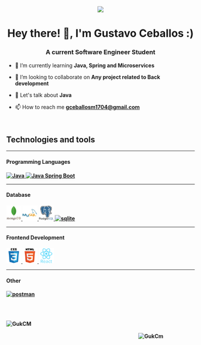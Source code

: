 <div align="center"><img align="center" src="https://miro.medium.com/max/800/0*XH3rLskyOsCqVV-j.jpg" style="width: 200px"/></div>

<h1 align="center">Hey there! 👋, I'm Gustavo Ceballos :)</h1>
<h3 align="center">A current Software Engineer Student</h3>

- 🌱 I’m currently learning **Java, Spring and Microservices**

- 👯 I’m looking to collaborate on **Any project related to Back development**

- 💬 Let's talk about **Java**

- 📫 How to reach me **gceballosm1704@gmail.com**
<br>
<h2 align="left">Technologies and tools</h2>
<p align="left">
<hr>
<h4>Programming Languages<h4>
<a href="https://www.typescriptlang.org/](https://www.java.com/es/" target="_blank" rel="noreferrer"> 
<img src="https://raw.githubusercontent.com/devicons/devicon/master/icons/typescript/typescript-original.svg](https://www.google.com/url?sa=i&url=https%3A%2F%2Ficonscout.com%2Ficon%2Fjava-23&psig=AOvVaw0pQI9LJx8-uku95oQE2JdP&ust=1685323090279000&source=images&cd=vfe&ved=0CBEQjRxqFwoTCICqvfPrlv8CFQAAAAAdAAAAABAEhttps://cdn.iconscout.com/icon/free/png-256/free-java-23-225999.png" alt="Java" width="40" height="40"/> </a>
<a href="https://developer.mozilla.org/en-US/docs/Web/JavaScript](https://spring.io/" target="_blank" rel="noreferrer"> 
<img src="https://raw.githubusercontent.com/devicons/devicon/master/icons/javascript/javascript-original.svghttps://niixer.com/wp-content/uploads/2020/11/spring-boot.png" alt="Java Spring Boot" width="40" height="40"/> </a>
<br>
<hr>
<h4>Database<h4>
<a href="https://www.mongodb.com/" target="_blank" rel="noreferrer"> 
<img src="https://raw.githubusercontent.com/devicons/devicon/master/icons/mongodb/mongodb-original-wordmark.svg" alt="mongodb" width="40" height="40"/> </a>
<a href="https://www.mysql.com/" target="_blank" rel="noreferrer"> 
<img src="https://raw.githubusercontent.com/devicons/devicon/master/icons/mysql/mysql-original-wordmark.svg" alt="mysql" width="40" height="40"/> </a>
<a href="https://www.postgresql.org" target="_blank" rel="noreferrer"> 
<img src="https://raw.githubusercontent.com/devicons/devicon/master/icons/postgresql/postgresql-original-wordmark.svg" alt="postgresql" width="40" height="40"/> </a>
<a href="https://www.sqlite.org/" target="_blank" rel="noreferrer"> 
<img src="https://www.vectorlogo.zone/logos/sqlite/sqlite-icon.svg" alt="sqlite" width="40" height="40"/> </a>
<br>
<hr>
<h4>Frontend Development<h4>
<a href="https://www.w3schools.com/css/" target="_blank" rel="noreferrer"> 
<img src="https://raw.githubusercontent.com/devicons/devicon/master/icons/css3/css3-original-wordmark.svg" alt="css3" width="40" height="40"/> </a>
<a href="https://www.w3.org/html/" target="_blank" rel="noreferrer"> 
<img src="https://raw.githubusercontent.com/devicons/devicon/master/icons/html5/html5-original-wordmark.svg" alt="html5" width="40" height="40"/> </a>
<a href="https://reactjs.org/" target="_blank" rel="noreferrer"> 
<img src="https://raw.githubusercontent.com/devicons/devicon/master/icons/react/react-original-wordmark.svg" alt="react" width="40" height="40"/> </a>
<br>
<hr>
<h4>Other<h4>
<a href="https://postman.com" target="_blank" rel="noreferrer"> 
<img src="https://www.vectorlogo.zone/logos/getpostman/getpostman-icon.svg" alt="postman" width="40" height="40"/> </a>
</p>
<br>
<br>
<p><img align="left" width="350" height="350" src="https://github-readme-stats.vercel.app/api/top-langs?username=GukCM&show_icons=true&locale=en&layout=compact" alt="GukCM" /></p>
<br>
<p>&nbsp;<img align="center" width="550" height="550" src="https://github-readme-stats.vercel.app/api?username=GukCM&show_icons=true&locale=en" alt="GukCm" /></p>
